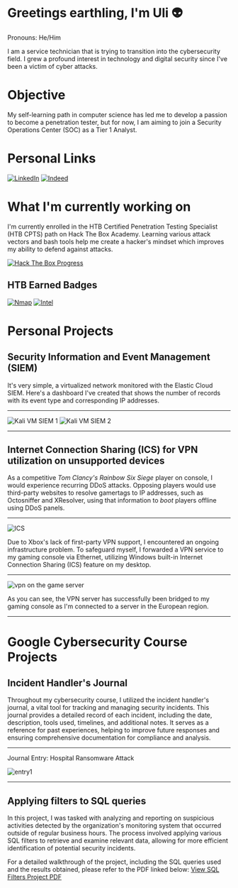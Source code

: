 # Greetings earthling, I'm Uli 👽
Pronouns: He/Him

I am a service technician that is trying to transition into the cybersecurity field. I grew a profound interest in technology and digital security since I've been a victim of cyber attacks.

# Objective
My self-learning path in computer science has led me to develop a passion to become a penetration tester, but for now, I am aiming to join a Security Operations Center (SOC) as a Tier 1 Analyst.

# Personal Links
[![LinkedIn](https://img.shields.io/badge/-LinkedIn-0072b1?&style=for-the-badge&logo=linkedin&logoColor=white)](https://www.linkedin.com/in/ulises-aguilar-46794825a/)
[![Indeed](https://img.shields.io/badge/Indeed-808080?style=for-the-badge&logo=indeed&logoColor=white)](https://profile.indeed.com/p/ulisesa-lfm3n5l)

# What I'm currently working on
I'm currently enrolled in the HTB Certified Penetration Testing Specialist (HTB CPTS) path on Hack The Box Academy. Learning various attack vectors and bash tools help me create a hacker's mindset which improves my ability to defend against attacks.

[![Hack The Box Progress](https://img.shields.io/badge/Hack%20The%20Box-2ecc71?style=for-the-badge&logo=hackthebox&logoColor=white)](https://github.com/uli385899/uli385899/blob/main/.assets/Screenshot%202024-05-14%20155631.png)

## HTB Earned Badges
[![Nmap](https://img.shields.io/badge/Nmap-ffffff?style=for-the-badge&logoColor=grey)](https://academy.hackthebox.com/achievement/badge/5f80b67c-c13b-11ee-891c-bea50ffe6cb4)
[![Intel](https://img.shields.io/badge/Intel-007bff?style=for-the-badge&logoColor=white)](https://academy.hackthebox.com/achievement/badge/ff4c8077-f166-11ee-b18d-bea50ffe6cb4)

# Personal Projects

## Security Information and Event Management (SIEM) 

It's very simple, a virtualized network monitored with the Elastic Cloud SIEM. Here's a dashboard I've created that shows the number of records with its event type and corresponding IP addresses.

---

![Kali VM SIEM 1](https://github.com/uli385899/uli385899/blob/main/.assets/Screenshot%202024-05-28%20154738.png)
![Kali VM SIEM 2](https://github.com/uli385899/uli385899/blob/main/.assets/Screenshot%202024-05-28%20154944.png)

---

## Internet Connection Sharing (ICS) for VPN utilization on unsupported devices

As a competitive *Tom Clancy's Rainbow Six Siege* player on console, I would experience recurring DDoS attacks. Opposing players would use third-party websites to resolve gamertags to IP addresses, such as Octosniffer and XResolver, using that information to *boot* players offline using DDoS panels.

---

![ICS](https://github.com/uli385899/uli385899/blob/main/.assets/Screenshot%202024-05-28%20173445.png)

Due to Xbox's lack of first-party VPN support, I encountered an ongoing infrastructure problem. To safeguard myself, I forwarded a VPN service to my gaming console via Ethernet, utilizing Windows built-in Internet Connection Sharing (ICS) feature on my desktop.

---

![vpn on the game server](https://github.com/uli385899/uli385899/blob/main/.assets/Untitled1.png)

As you can see, the VPN server has successfully been bridged to my gaming console as I'm connected to a server in the European region.

---

# Google Cybersecurity Course Projects

## Incident Handler's Journal

Throughout my cybersecurity course, I utilized the incident handler's journal, a vital tool for tracking and managing security incidents. This journal provides a detailed record of each incident, including the date, description, tools used, timelines, and additional notes. It serves as a reference for past experiences, helping to improve future responses and ensuring comprehensive documentation for compliance and analysis.

---

Journal Entry: Hospital Ransomware Attack

![entry1](https://github.com/uli385899/uli385899/blob/main/.assets/Screenshot%202024-08-30%20211511.png)

---

## Applying filters to SQL queries 

In this project, I was tasked with analyzing and reporting on suspicious activities detected by the organization's monitoring system that occurred outside of regular business hours. The process involved applying various SQL filters to retrieve and examine relevant data, allowing for more efficient identification of potential security incidents.

For a detailed walkthrough of the project, including the SQL queries used and the results obtained, please refer to the PDF linked below:
[View SQL Filters Project PDF](https://github.com/uli385899/uli385899/blob/main/.assets/Apply%20filters%20to%20SQL%20queries.pdf)
